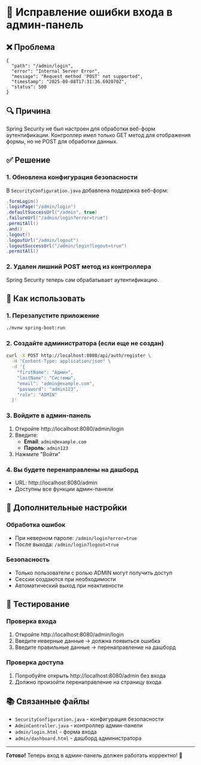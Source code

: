 # 🔧 Исправление ошибки входа в админ-панель

## ❌ Проблема
```
{
  "path": "/admin/login",
  "error": "Internal Server Error",
  "message": "Request method 'POST' not supported",
  "timestamp": "2025-09-08T17:31:36.692070Z",
  "status": 500
}
```

## 🔍 Причина
Spring Security не был настроен для обработки веб-форм аутентификации. Контроллер имел только GET метод для отображения формы, но не POST для обработки данных.

## ✅ Решение

### 1. Обновлена конфигурация безопасности
В `SecurityConfiguration.java` добавлена поддержка веб-форм:

```java
.formLogin()
.loginPage("/admin/login")
.defaultSuccessUrl("/admin", true)
.failureUrl("/admin/login?error=true")
.permitAll()
.and()
.logout()
.logoutUrl("/admin/logout")
.logoutSuccessUrl("/admin/login?logout=true")
.permitAll()
```

### 2. Удален лишний POST метод из контроллера
Spring Security теперь сам обрабатывает аутентификацию.

## 🚀 Как использовать

### 1. Перезапустите приложение
```bash
./mvnw spring-boot:run
```

### 2. Создайте администратора (если еще не создан)
```bash
curl -X POST http://localhost:8080/api/auth/register \
  -H "Content-Type: application/json" \
  -d '{
    "firstName": "Админ",
    "lastName": "Системы",
    "email": "admin@example.com",
    "password": "admin123",
    "role": "ADMIN"
  }'
```

### 3. Войдите в админ-панель
1. Откройте http://localhost:8080/admin/login
2. Введите:
   - **Email**: `admin@example.com`
   - **Пароль**: `admin123`
3. Нажмите "Войти"

### 4. Вы будете перенаправлены на дашборд
- URL: http://localhost:8080/admin
- Доступны все функции админ-панели

## 🔧 Дополнительные настройки

### Обработка ошибок
- При неверном пароле: `/admin/login?error=true`
- После выхода: `/admin/login?logout=true`

### Безопасность
- Только пользователи с ролью ADMIN могут получить доступ
- Сессии создаются при необходимости
- Автоматический выход при неактивности

## 🧪 Тестирование

### Проверка входа
1. Откройте http://localhost:8080/admin/login
2. Введите неверные данные → должна появиться ошибка
3. Введите правильные данные → перенаправление на дашборд

### Проверка доступа
1. Попробуйте открыть http://localhost:8080/admin без входа
2. Должно произойти перенаправление на страницу входа

## 📚 Связанные файлы

- `SecurityConfiguration.java` - конфигурация безопасности
- `AdminController.java` - контроллер админ-панели
- `admin/login.html` - форма входа
- `admin/dashboard.html` - дашборд администратора

---

**Готово!** Теперь вход в админ-панель должен работать корректно! 🎉
